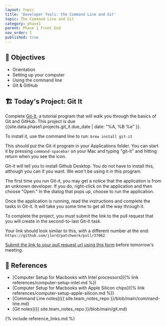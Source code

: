 ```yaml
---
layout: topic
title: 'Developer Tools: the Command Line and Git'
topic: The Command Line and Git
category: phase1
parent: Phase 1 Front End
nav_order: 1
published: true
---
```


## 🎯 Objectives

- Orientation
- Setting up your computer
- Using the command line
- Git & GitHub

## 🏗️ Today's Project: Git It

Complete [Git-It]({{site.data.phase1.projects.git_it.url}}), a tutorial program that will walk you through the basics of Git and GitHub. This project is due {{site.data.phase1.projects.git_it.due_date | date: "%A, %B %e" }}.

To install it, use the command line to run:
`brew install git-it`

This should put the Git-it program in your Applications folder. You can start it by pressing `command-spacebar` on your Mac and typing "git-it" and hitting return when you see the icon.

Git-it will tell you to install Github Desktop. You do not have to install this, although you can if you want. We won't be using it in this program.

The first time you run Git-it, you may get a notice that the application is from an unknown developer. If you do, right-click on the application and then choose "Open." In the dialog that pops up, choose to run the application.

Once the application is running, read the instructions and complete the tasks in Git-it. It will take you some time to get all the way through it.

To complete the project, you must submit the link to the pull request that you will create in the second-to-last Git-It task.

Your link should look similar to this, with a different number at the end: `https://github.com/jlord/patchwork/pull/37062`

[Submit the link to your pull request url using this form](https://forms.gle/hKL37abHZ7TEoyWT6) before tomorrow's meeting.

## 🔖 References

- [Computer Setup for Macbooks with Intel processors]({% link references/computer-setup-intel.md %})
- [Computer Setup for Macbooks with Apple Silicon chips]({% link references/computer-setup-apple-silicon.md %})
- [Command Line notes]({{ site.team_notes_repo }}/blob/main/command-line.md)
- [Git notes]({{ site.team_notes_repo }}/blob/main/git.md)

{% include reference_links.md %}
